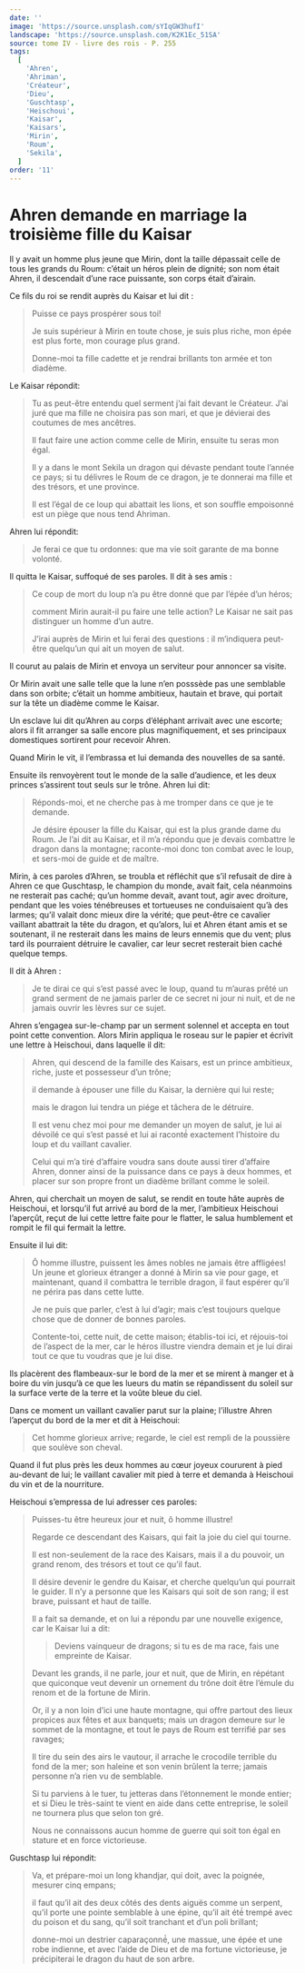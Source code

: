 ```yaml
---
date: ''
image: 'https://source.unsplash.com/sYIqGW3hufI'
landscape: 'https://source.unsplash.com/K2K1Ec_51SA'
source: tome IV - livre des rois - P. 255
tags:
  [
    'Ahren',
    'Ahriman',
    'Créateur',
    'Dieu',
    'Guschtasp',
    'Heischoui',
    'Kaisar',
    'Kaisars',
    'Mirin',
    'Roum',
    'Sekila',
  ]
order: '11'
---
```


# Ahren demande en marriage la troisième fille du Kaisar

Il y avait un homme plus jeune que Mirin, dont la taille dépassait celle de tous les grands du Roum: c’était un héros plein de dignité; son nom était Ahren, il descendait d’une race puissante, son corps était d’airain.

Ce fils du roi se rendit auprès du Kaisar et lui dit :

> Puisse ce pays prospérer sous toi!
>
> Je suis supérieur à Mirin en toute chose, je suis plus riche, mon épée est plus forte, mon courage plus grand.
>
> Donne-moi ta fille cadette et je rendrai brillants ton armée et ton diadème.

Le Kaisar répondit:

> Tu as peut-être entendu quel serment j’ai fait devant le Créateur. J’ai juré que ma fille ne choisira pas son mari, et que je dévierai des coutumes de mes ancêtres.
>
> Il faut faire une action comme celle de Mirin, ensuite tu seras mon égal.
>
> Il y a dans le mont Sekila un dragon qui dévaste pendant toute l’année ce pays; si tu délivres le Roum de ce dragon, je te donnerai ma fille et des trésors, et une province.
>
> Il est l’égal de ce loup qui abattait les lions, et son souffle empoisonné est un piège que nous tend Ahriman.

Ahren lui répondit:

> Je ferai ce que tu ordonnes: que ma vie soit garante de ma bonne volonté.

Il quitta le Kaisar, suffoqué de ses paroles. Il dit à ses amis :

> Ce coup de mort du loup n’a pu être donné que par l’épée d’un héros;
>
> comment Mirin aurait-il pu faire une telle action? Le Kaisar ne sait pas distinguer un homme d’un autre.
>
> J’irai auprès de Mirin et lui ferai des questions : il m’indiquera peut-être quelqu’un qui ait un moyen de salut.

Il courut au palais de Mirin et envoya un serviteur pour annoncer sa visite.

Or Mirin avait une salle telle que la lune n’en posssède pas une semblable dans son orbite; c’était un homme ambitieux, hautain et brave, qui portait sur la tête un diadème comme le Kaisar.

Un esclave lui dit qu’Ahren au corps d’éléphant arrivait avec une escorte; alors il fit arranger sa salle encore plus magnifiquement, et ses principaux domestiques sortirent pour recevoir Ahren.

Quand Mirin le vit, il l’embrassa et lui demanda des nouvelles de sa santé.

Ensuite ils renvoyèrent tout le monde de la salle d’audience, et les deux princes s’assirent tout seuls sur le trône. Ahren lui dit:

> Réponds-moi, et ne cherche pas à me tromper dans ce que je te demande.
>
> Je désire épouser la fille du Kaisar, qui est la plus grande dame du Roum. Je l’ai dit au Kaisar, et il m’a répondu que je devais combattre le dragon dans la montagne; raconte-moi donc ton combat avec le loup, et sers-moi de guide et de maître.

Mirin, à ces paroles d’Ahren, se troubla et réfléchit que s’il refusait de dire à Ahren ce que Guschtasp, le champion du monde, avait fait, cela néanmoins ne resterait pas caché; qu’un homme devait, avant tout, agir avec droiture, pendant que les voies ténébreuses et tortueuses ne conduisaient qu’à des larmes; qu’il valait donc mieux dire la vérité; que peut-être ce cavalier vaillant abattrait la tête du dragon, et qu’alors, lui et Ahren étant amis et se soutenant, il ne resterait dans les mains de leurs ennemis que du vent; plus tard ils pourraient détruire le cavalier, car leur secret resterait bien caché quelque temps.

Il dit à Ahren :

> Je te dirai ce qui s’est passé avec le loup, quand tu m’auras prêté un grand serment de ne jamais parler de ce secret ni jour ni nuit, et de ne jamais ouvrir les lèvres sur ce sujet.

Ahren s’engagea sur-le-champ par un serment solennel et accepta en tout point cette convention. Alors Mirin appliqua le roseau sur le papier et écrivit une lettre à Heischoui, dans laquelle il dit:

> Ahren, qui descend de la famille des Kaisars, est un prince ambitieux, riche, juste et possesseur d’un trône;
>
> il demande à épouser une fille du Kaisar, la dernière qui lui reste;
>
> mais le dragon lui tendra un piége et tâchera de le détruire.
>
> Il est venu chez moi pour me demander un moyen de salut, je lui ai dévoilé ce qui s’est passé et lui ai raconté́ exactement l’histoire du loup et du vaillant cavalier.
>
> Celui qui m’a tiré d’affaire voudra sans doute aussi tirer d’affaire Ahren, donner ainsi de la puissance dans ce pays à deux hommes, et placer sur son propre front un diadème brillant comme le soleil.

Ahren, qui cherchait un moyen de salut, se rendit en toute hâte auprès de Heischoui, et lorsqu’il fut arrivé au bord de la mer, l’ambitieux Heischoui l’aperçût, reçut de lui cette lettre faite pour le flatter, le salua humblement et rompit le fil qui fermait la lettre.

Ensuite il lui dit:

> Ô homme illustre, puissent les âmes nobles ne jamais être affligées! Un jeune et glorieux étranger a donné à Mirin sa vie pour gage, et maintenant, quand il combattra le terrible dragon, il faut espérer qu’il ne périra pas dans cette lutte.
>
> Je ne puis que parler, c’est à lui d’agir; mais c’est toujours quelque chose que de donner de bonnes paroles.
>
> Contente-toi, cette nuit, de cette maison; établis-toi ici, et réjouis-toi de l’aspect de la mer, car le héros illustre viendra demain et je lui dirai tout ce que tu voudras que je lui dise.

Ils placèrent des flambeaux-sur le bord de la mer et se mirent à manger et à boire du vin jusqu’à ce que les lueurs du matin se répandissent du soleil sur la surface verte de la terre et la voûte bleue du ciel.

Dans ce moment un vaillant cavalier parut sur la plaine; l’illustre Ahren l’aperçut du bord de la mer et dit à Heischoui:

> Cet homme glorieux arrive; regarde, le ciel est rempli de la poussière que soulève son cheval.

Quand il fut plus près les deux hommes au cœur joyeux coururent à pied au-devant de lui; le vaillant cavalier mit pied à terre et demanda à Heischoui du vin et de la nourriture.

Heischoui s’empressa de lui adresser ces paroles:

> Puisses-tu être heureux jour et nuit, ô homme illustre!
>
> Regarde ce descendant des Kaisars, qui fait la joie du ciel qui tourne.
>
> Il est non-seulement de la race des Kaisars, mais il a du pouvoir, un grand renom, des trésors et tout ce qu’il faut.
>
> Il désire devenir le gendre du Kaisar, et cherche quelqu’un qui pourrait le guider. Il n’y a personne que les Kaisars qui soit de son rang; il est brave, puissant et haut de taille.
>
> Il a fait sa demande, et on lui a répondu par une nouvelle exigence, car le Kaisar lui a dit:
>
> > Deviens vainqueur de dragons; si tu es de ma race, fais une empreinte de Kaisar.
>
> Devant les grands, il ne parle, jour et nuit, que de Mirin, en répétant que quiconque veut devenir un ornement du trône doit être l’émule du renom et de la fortune de Mirin.
>
> Or, il y a non loin d’ici une haute montagne, qui offre partout des lieux propices aux fêtes et aux banquets; mais un dragon demeure sur le sommet de la montagne, et tout le pays de Roum est terrifié par ses ravages;
>
> Il tire du sein des airs le vautour, il arrache le crocodile terrible du fond de la mer; son haleine et son venin brûlent la terre; jamais personne n’a rien vu de semblable.
>
> Si tu parviens à le tuer, tu jetteras dans l’étonnement le monde entier; et si Dieu le très-saint te vient en aide dans cette entreprise, le soleil ne tournera plus que selon ton gré.
>
> Nous ne connaissons aucun homme de guerre qui soit ton égal en stature et en force victorieuse.

Guschtasp lui répondit:

> Va, et prépare-moi un long khandjar, qui doit, avec la poignée, mesurer cinq empans;
>
> il faut qu’il ait des deux côtés des dents aiguës comme un serpent, qu’il porte une pointe semblable à une épine, qu’il ait été́ trempé avec du poison et du sang, qu’il soit tranchant et d’un poli brillant;
>
> donne-moi un destrier caparaçonné́, une massue, une épée et une robe indienne, et avec l’aide de Dieu et de ma fortune victorieuse, je précipiterai le dragon du haut de son arbre.
